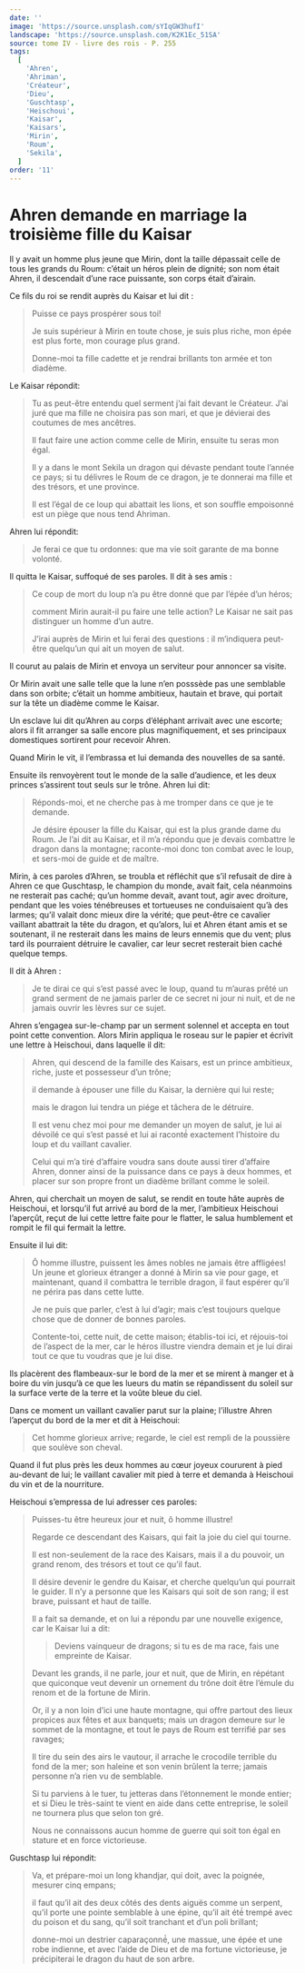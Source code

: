 ```yaml
---
date: ''
image: 'https://source.unsplash.com/sYIqGW3hufI'
landscape: 'https://source.unsplash.com/K2K1Ec_51SA'
source: tome IV - livre des rois - P. 255
tags:
  [
    'Ahren',
    'Ahriman',
    'Créateur',
    'Dieu',
    'Guschtasp',
    'Heischoui',
    'Kaisar',
    'Kaisars',
    'Mirin',
    'Roum',
    'Sekila',
  ]
order: '11'
---
```


# Ahren demande en marriage la troisième fille du Kaisar

Il y avait un homme plus jeune que Mirin, dont la taille dépassait celle de tous les grands du Roum: c’était un héros plein de dignité; son nom était Ahren, il descendait d’une race puissante, son corps était d’airain.

Ce fils du roi se rendit auprès du Kaisar et lui dit :

> Puisse ce pays prospérer sous toi!
>
> Je suis supérieur à Mirin en toute chose, je suis plus riche, mon épée est plus forte, mon courage plus grand.
>
> Donne-moi ta fille cadette et je rendrai brillants ton armée et ton diadème.

Le Kaisar répondit:

> Tu as peut-être entendu quel serment j’ai fait devant le Créateur. J’ai juré que ma fille ne choisira pas son mari, et que je dévierai des coutumes de mes ancêtres.
>
> Il faut faire une action comme celle de Mirin, ensuite tu seras mon égal.
>
> Il y a dans le mont Sekila un dragon qui dévaste pendant toute l’année ce pays; si tu délivres le Roum de ce dragon, je te donnerai ma fille et des trésors, et une province.
>
> Il est l’égal de ce loup qui abattait les lions, et son souffle empoisonné est un piège que nous tend Ahriman.

Ahren lui répondit:

> Je ferai ce que tu ordonnes: que ma vie soit garante de ma bonne volonté.

Il quitta le Kaisar, suffoqué de ses paroles. Il dit à ses amis :

> Ce coup de mort du loup n’a pu être donné que par l’épée d’un héros;
>
> comment Mirin aurait-il pu faire une telle action? Le Kaisar ne sait pas distinguer un homme d’un autre.
>
> J’irai auprès de Mirin et lui ferai des questions : il m’indiquera peut-être quelqu’un qui ait un moyen de salut.

Il courut au palais de Mirin et envoya un serviteur pour annoncer sa visite.

Or Mirin avait une salle telle que la lune n’en posssède pas une semblable dans son orbite; c’était un homme ambitieux, hautain et brave, qui portait sur la tête un diadème comme le Kaisar.

Un esclave lui dit qu’Ahren au corps d’éléphant arrivait avec une escorte; alors il fit arranger sa salle encore plus magnifiquement, et ses principaux domestiques sortirent pour recevoir Ahren.

Quand Mirin le vit, il l’embrassa et lui demanda des nouvelles de sa santé.

Ensuite ils renvoyèrent tout le monde de la salle d’audience, et les deux princes s’assirent tout seuls sur le trône. Ahren lui dit:

> Réponds-moi, et ne cherche pas à me tromper dans ce que je te demande.
>
> Je désire épouser la fille du Kaisar, qui est la plus grande dame du Roum. Je l’ai dit au Kaisar, et il m’a répondu que je devais combattre le dragon dans la montagne; raconte-moi donc ton combat avec le loup, et sers-moi de guide et de maître.

Mirin, à ces paroles d’Ahren, se troubla et réfléchit que s’il refusait de dire à Ahren ce que Guschtasp, le champion du monde, avait fait, cela néanmoins ne resterait pas caché; qu’un homme devait, avant tout, agir avec droiture, pendant que les voies ténébreuses et tortueuses ne conduisaient qu’à des larmes; qu’il valait donc mieux dire la vérité; que peut-être ce cavalier vaillant abattrait la tête du dragon, et qu’alors, lui et Ahren étant amis et se soutenant, il ne resterait dans les mains de leurs ennemis que du vent; plus tard ils pourraient détruire le cavalier, car leur secret resterait bien caché quelque temps.

Il dit à Ahren :

> Je te dirai ce qui s’est passé avec le loup, quand tu m’auras prêté un grand serment de ne jamais parler de ce secret ni jour ni nuit, et de ne jamais ouvrir les lèvres sur ce sujet.

Ahren s’engagea sur-le-champ par un serment solennel et accepta en tout point cette convention. Alors Mirin appliqua le roseau sur le papier et écrivit une lettre à Heischoui, dans laquelle il dit:

> Ahren, qui descend de la famille des Kaisars, est un prince ambitieux, riche, juste et possesseur d’un trône;
>
> il demande à épouser une fille du Kaisar, la dernière qui lui reste;
>
> mais le dragon lui tendra un piége et tâchera de le détruire.
>
> Il est venu chez moi pour me demander un moyen de salut, je lui ai dévoilé ce qui s’est passé et lui ai raconté́ exactement l’histoire du loup et du vaillant cavalier.
>
> Celui qui m’a tiré d’affaire voudra sans doute aussi tirer d’affaire Ahren, donner ainsi de la puissance dans ce pays à deux hommes, et placer sur son propre front un diadème brillant comme le soleil.

Ahren, qui cherchait un moyen de salut, se rendit en toute hâte auprès de Heischoui, et lorsqu’il fut arrivé au bord de la mer, l’ambitieux Heischoui l’aperçût, reçut de lui cette lettre faite pour le flatter, le salua humblement et rompit le fil qui fermait la lettre.

Ensuite il lui dit:

> Ô homme illustre, puissent les âmes nobles ne jamais être affligées! Un jeune et glorieux étranger a donné à Mirin sa vie pour gage, et maintenant, quand il combattra le terrible dragon, il faut espérer qu’il ne périra pas dans cette lutte.
>
> Je ne puis que parler, c’est à lui d’agir; mais c’est toujours quelque chose que de donner de bonnes paroles.
>
> Contente-toi, cette nuit, de cette maison; établis-toi ici, et réjouis-toi de l’aspect de la mer, car le héros illustre viendra demain et je lui dirai tout ce que tu voudras que je lui dise.

Ils placèrent des flambeaux-sur le bord de la mer et se mirent à manger et à boire du vin jusqu’à ce que les lueurs du matin se répandissent du soleil sur la surface verte de la terre et la voûte bleue du ciel.

Dans ce moment un vaillant cavalier parut sur la plaine; l’illustre Ahren l’aperçut du bord de la mer et dit à Heischoui:

> Cet homme glorieux arrive; regarde, le ciel est rempli de la poussière que soulève son cheval.

Quand il fut plus près les deux hommes au cœur joyeux coururent à pied au-devant de lui; le vaillant cavalier mit pied à terre et demanda à Heischoui du vin et de la nourriture.

Heischoui s’empressa de lui adresser ces paroles:

> Puisses-tu être heureux jour et nuit, ô homme illustre!
>
> Regarde ce descendant des Kaisars, qui fait la joie du ciel qui tourne.
>
> Il est non-seulement de la race des Kaisars, mais il a du pouvoir, un grand renom, des trésors et tout ce qu’il faut.
>
> Il désire devenir le gendre du Kaisar, et cherche quelqu’un qui pourrait le guider. Il n’y a personne que les Kaisars qui soit de son rang; il est brave, puissant et haut de taille.
>
> Il a fait sa demande, et on lui a répondu par une nouvelle exigence, car le Kaisar lui a dit:
>
> > Deviens vainqueur de dragons; si tu es de ma race, fais une empreinte de Kaisar.
>
> Devant les grands, il ne parle, jour et nuit, que de Mirin, en répétant que quiconque veut devenir un ornement du trône doit être l’émule du renom et de la fortune de Mirin.
>
> Or, il y a non loin d’ici une haute montagne, qui offre partout des lieux propices aux fêtes et aux banquets; mais un dragon demeure sur le sommet de la montagne, et tout le pays de Roum est terrifié par ses ravages;
>
> Il tire du sein des airs le vautour, il arrache le crocodile terrible du fond de la mer; son haleine et son venin brûlent la terre; jamais personne n’a rien vu de semblable.
>
> Si tu parviens à le tuer, tu jetteras dans l’étonnement le monde entier; et si Dieu le très-saint te vient en aide dans cette entreprise, le soleil ne tournera plus que selon ton gré.
>
> Nous ne connaissons aucun homme de guerre qui soit ton égal en stature et en force victorieuse.

Guschtasp lui répondit:

> Va, et prépare-moi un long khandjar, qui doit, avec la poignée, mesurer cinq empans;
>
> il faut qu’il ait des deux côtés des dents aiguës comme un serpent, qu’il porte une pointe semblable à une épine, qu’il ait été́ trempé avec du poison et du sang, qu’il soit tranchant et d’un poli brillant;
>
> donne-moi un destrier caparaçonné́, une massue, une épée et une robe indienne, et avec l’aide de Dieu et de ma fortune victorieuse, je précipiterai le dragon du haut de son arbre.
